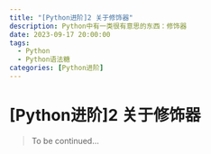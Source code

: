 ```yaml
---
title: "[Python进阶]2 关于修饰器"
description: Python中有一类很有意思的东西：修饰器
date: 2023-09-17 20:00:00
tags:
  - Python
  - Python语法糖
categories: [Python进阶]
---
```


# [Python进阶]2 关于修饰器

> To be continued...
